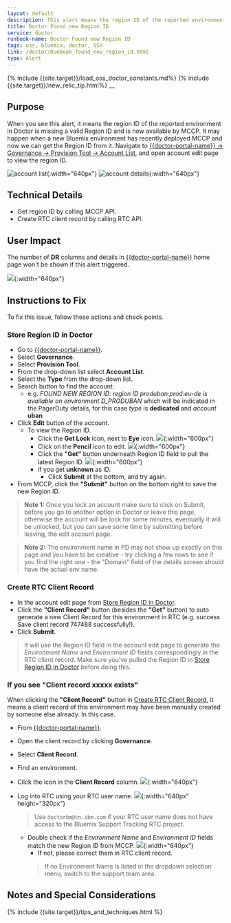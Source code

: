 ```yaml
---
layout: default
description: This alert means the region ID of the reported environment in Doctor is missing
title: Doctor Found new Region ID
service: doctor
runbook-name: Doctor Found new Region ID
tags: oss, bluemix, doctor, SSH
link: /doctor/Runbook_found_new_region_id.html
type: Alert
---
```


{% include {{site.target}}/load_oss_doctor_constants.md%}
{% include {{site.target}}/new_relic_tip.html%}
__

## Purpose

When you see this alert, it means the region ID of the reported environment in Doctor is missing a
valid Region ID and is now available by MCCP. It may happen when a new Bluemix environment has recently
deployed MCCP and now we can get the Region ID from it. Navigate to [{{doctor-portal-name}} -> Governance -> Provision Tool -> Account List]({{doctor-portal-link}}/#/provision_tool), and open account edit page to view the region ID.

![account list]({{site.baseurl}}/docs/runbooks/doctor/images/doctor/provision_tool/account_list.png){:width="640px"}
![account details]({{site.baseurl}}/docs/runbooks/doctor/images/doctor/provision_tool/account_dtls.png){:width="640px"}

## Technical Details

  * Get region ID by calling MCCP API.
  * Create RTC client record by calling RTC API.

## User Impact

The number of **DR** columns and details in [{{doctor-portal-name}}]({{doctor-portal-link}}/#/datacenter) home page won't be shown if this alert triggered.

![]({{site.baseurl}}/docs/runbooks/doctor/images/doctor/datacenter/dr.png){:width="640px"}

## Instructions to Fix

To fix this issue, follow these actions and check points.

### Store Region ID in Doctor

  * Go to [{{doctor-portal-name}}]({{doctor-portal-link}}).
  * Select **Governance**.
  * Select **Provision Tool**.
  * From the drop-down list select **Account List**.
  * Select the **Type** from the drop-down list.
  * Search button to find the account.
    - e.g. _FOUND NEW REGION ID: region ID produban:prod:eu-de is available on environment D_PRODUBAN_ which will be indicated in the PagerDuty details, for this case _type_ is **dedicated** and _account_ **uban**
  * Click **Edit** button of the account.
    - To view the Region ID.
      - Click the **Get Lock** icon, next to **Eye** icon.
      ![]({{site.baseurl}}/docs/runbooks/doctor/images/doctor/provision_tool/account_list.png){:width="600px"}
      - Click on the **Pencil** icon to edit.
      ![]({{site.baseurl}}/docs/runbooks/doctor/images/doctor/provision_tool/edit_account.png){:width="600px"}
      - Click the **"Get"** button underneath Region ID field to pull the latest Region ID.
      ![]({{site.baseurl}}/docs/runbooks/doctor/images/doctor/provision_tool/get_region_id.png){:width="600px"}
      - if you get **unknown** as ID.
        * Click **Submit** at the bottom, and try again.
  * From MCCP, click the **"Submit"** button on the bottom right to save the new Region ID.

  > **Note 1:** Once you lock an account make sure to click on Submit, before you go to another option in Doctor or leave this page, otherwise the account will be lock for some minutes, eventually it will be unlocked, but you can save some time by submitting before leaving, the edit account page.

  > **Note 2:** The environment name in PD may not show up exactly on this page and you have to be creative - try clicking a few rows to see if you find the right one - the "Domain" field of the details screen should have the actual env name.

### Create RTC Client Record

  * In the account edit page from [Store Region ID in Doctor](#store-region-id-in-doctor).
  * Click the **"Client Record"** button (besides the **"Get"** button) to auto generate a new Client Record for this environment in RTC (e.g. success Save client record 747488 successfully!).
  * Click **Submit**.
  > It will use the Region ID field in the account edit page to generate the _Environment Name_ and _Environment ID_ fields correspondingly in the RTC client record. Make sure you've pulled the Region ID in [Store Region ID in Doctor](#store-region-id-in-doctor) before doing this.

### If you see "Client record xxxxx exists"

  When clicking the **"Client Record"** button in [Create RTC Client Record](#create-rtc-client-record), it means a client record of this environment may have been manually created by someone else already. In this case.

  * From [{{doctor-portal-name}}]({{doctor-portal-link}}).
  * Open the client record by clicking **Governance**.
  * Select **Client Record**.
  * Find an environment.
  * Click the icon in the **Client Record** column.
  ![]({{site.baseurl}}/docs/runbooks/doctor/images/doctor/client_record/account_lst.png){:width="640px"}
  * Log into RTC using your RTC user name.
  ![]({{site.baseurl}}/docs/runbooks/doctor/images/jazz/log_in.png){:width="640px" height="320px"}
    > Use `doctorbm@cn.ibm.com` if your RTC user name does not have access to the Bluemix Support Tracking RTC project.

    * Double check if the _Environment Name_ and _Environment ID_ fields match the new Region ID from MCCP.
    ![]({{site.baseurl}}/docs/runbooks/doctor/images/jazz/client_dtls.png){:width="640px"}
      - If not, please correct them in RTC client record.
      > If no Environment Name is listed in the dropdown selection menu, switch to the support team area.

## Notes and Special Considerations

{% include {{site.target}}/tips_and_techniques.html %}
